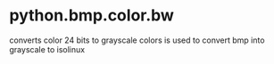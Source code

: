 # python.bmp.color.bw


converts color 24 bits to grayscale colors
is used to convert bmp into grayscale to isolinux
